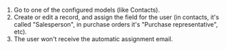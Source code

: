 1.  Go to one of the configured models (like Contacts).
2.  Create or edit a record, and assign the field for the user (in
    contacts, it's called "Salesperson", in purchase orders it's
    "Purchase representative", etc).
3.  The user won't receive the automatic assignment email.
